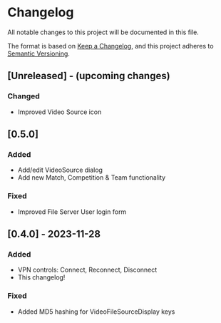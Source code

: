 # Changelog

All notable changes to this project will be documented in this file.

The format is based on [Keep a Changelog](https://keepachangelog.com/en/1.0.0/),
and this project adheres to [Semantic Versioning](https://semver.org/spec/v2.0.0.html).

## [Unreleased] - (upcoming changes)

### Changed

- Improved Video Source icon

## [0.5.0]

### Added

- Add/edit VideoSource dialog
- Add new Match, Competition & Team functionality

### Fixed

- Improved File Server User login form

## [0.4.0] - 2023-11-28

### Added

- VPN controls: Connect, Reconnect, Disconnect
- This changelog!

### Fixed

- Added MD5 hashing for VideoFileSourceDisplay keys